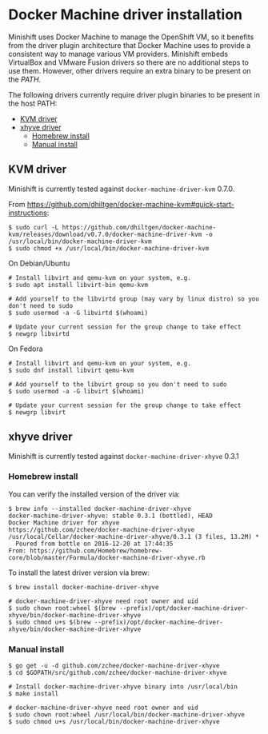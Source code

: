# Docker Machine driver installation

Minishift uses Docker Machine to manage the OpenShift VM, so it benefits from the
driver plugin architecture that Docker Machine uses to provide a consistent way to
manage various VM providers. Minishift embeds VirtualBox and VMware Fusion drivers
so there are no additional steps to use them. However, other drivers require an
extra binary to be present on the _PATH_.

The following drivers currently require driver plugin binaries to be present in
the host PATH:

<!-- MarkdownTOC -->

- [KVM driver](#kvm-driver)
- [xhyve driver](#xhyve-driver)
	- [Homebrew install](#homebrew-install)
	- [Manual install](#manual-install)

<!-- /MarkdownTOC -->

<a name="kvm-driver"></a>
## KVM driver

Minishift is currently tested against `docker-machine-driver-kvm` 0.7.0.

From https://github.com/dhiltgen/docker-machine-kvm#quick-start-instructions:

```
$ sudo curl -L https://github.com/dhiltgen/docker-machine-kvm/releases/download/v0.7.0/docker-machine-driver-kvm -o /usr/local/bin/docker-machine-driver-kvm
$ sudo chmod +x /usr/local/bin/docker-machine-driver-kvm
```

On Debian/Ubuntu
```
# Install libvirt and qemu-kvm on your system, e.g.
$ sudo apt install libvirt-bin qemu-kvm

# Add yourself to the libvirtd group (may vary by linux distro) so you don't need to sudo
$ sudo usermod -a -G libvirtd $(whoami)

# Update your current session for the group change to take effect
$ newgrp libvirtd
```

On Fedora
```
# Install libvirt and qemu-kvm on your system, e.g.
$ sudo dnf install libvirt qemu-kvm

# Add yourself to the libvirt group so you don't need to sudo
$ sudo usermod -a -G libvirt $(whoami)

# Update your current session for the group change to take effect
$ newgrp libvirt
```

<a name="xhyve-driver"></a>
## xhyve driver

Minishift is currently tested against `docker-machine-driver-xhyve` 0.3.1

<a name="homebrew-install"></a>
### Homebrew install

You can verify the installed version of the driver via:

```
$ brew info --installed docker-machine-driver-xhyve
docker-machine-driver-xhyve: stable 0.3.1 (bottled), HEAD
Docker Machine driver for xhyve
https://github.com/zchee/docker-machine-driver-xhyve
/usr/local/Cellar/docker-machine-driver-xhyve/0.3.1 (3 files, 13.2M) *
  Poured from bottle on 2016-12-20 at 17:44:35
From: https://github.com/Homebrew/homebrew-core/blob/master/Formula/docker-machine-driver-xhyve.rb
```

To install the latest driver version via brew:

```
$ brew install docker-machine-driver-xhyve

# docker-machine-driver-xhyve need root owner and uid
$ sudo chown root:wheel $(brew --prefix)/opt/docker-machine-driver-xhyve/bin/docker-machine-driver-xhyve
$ sudo chmod u+s $(brew --prefix)/opt/docker-machine-driver-xhyve/bin/docker-machine-driver-xhyve
```

<a name="manual-install"></a>
### Manual install

```
$ go get -u -d github.com/zchee/docker-machine-driver-xhyve
$ cd $GOPATH/src/github.com/zchee/docker-machine-driver-xhyve

# Install docker-machine-driver-xhyve binary into /usr/local/bin
$ make install

# docker-machine-driver-xhyve need root owner and uid
$ sudo chown root:wheel /usr/local/bin/docker-machine-driver-xhyve
$ sudo chmod u+s /usr/local/bin/docker-machine-driver-xhyve
```
